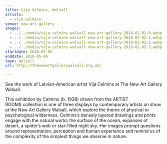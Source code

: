 ```yaml
---
title: Vija Celmins, Walsall
artists:
  - vija-celmins
venue: new-art-gallery
images:
  - ../../media/vija-celmins-walsall-new-art-gallery-2018-02-02-0.webp
  - ../../media/vija-celmins-walsall-new-art-gallery-2018-02-02-1.webp
  - ../../media/vija-celmins-walsall-new-art-gallery-2018-02-02-2.webp
  - ../../media/vija-celmins-walsall-new-art-gallery-2018-02-02-3.webp
startdate: 2018-02-02
enddate: 2018-05-06
town: Walsall
url: http://thenewartgallerywalsall.org.uk/

---
```


See the work of Latvian-American artist Vija Celmins at The New Art Gallery Walsall.

This exhibition by Celmins (b. 1938) drawn from the ARTIST ROOMS collection is one of three displays by contemporary artists on show at the New Art Gallery Walsall, which explore the theme of physical or psychological wilderness. Celmins’s densely layered drawings and prints engage with the natural world; the surface of the ocean, expanses of desert, a spider’s web or star-filled night sky. Her images prompt questions around representation, perception and human experience and remind us of the complexity of the simplest things we observe in nature.